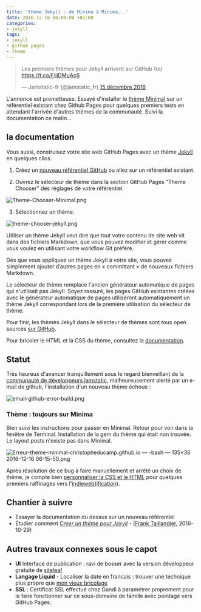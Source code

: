 ```yaml
---
title: 'thème Jekyll : de Minima à Minima...'
date: 2016-12-16 06:00:00 +01:00
categories:
- jekyll
tags:
- jekyll
- github pages
- theme
---
```


<blockquote class="twitter-tweet" data-lang="fr"><p lang="fr" dir="ltr">Les premiers thèmes pour Jekyll arrivent sur GitHub \\o/ <a href="https://t.co/FiljDMuAc6">https://t.co/FiljDMuAc6</a></p>— Jamstatic-fr (@jamstatic_fr) <a href="https://twitter.com/jamstatic_fr/status/809514418656710658">15 décembre 2016</a></blockquote>
<script async src="//platform.twitter.com/widgets.js" charset="utf-8"></script>

L'annonce est prometteuse. Essayé d'installer le [thème Minimal](https://github.com/pages-themes/minimal) sur un référentiel existant chez Github Pages pour quelques premiers tests en attendant l'arrivée d'autres thèmes de la communauté. Suivi la documentation ce matin...

## la documentation 

Vous aussi, construisez votre site web GitHub Pages avec un thème [Jekyll](https://jekyllrb.com) en quelques clics.

1. Créez un [nouveau référentiel GitHub](https://github.com/new) ou allez sur un référentiel existant.

2. Ouvrez le sélecteur de thème dans la section GitHub Pages "Theme Chooser"  des réglages de votre référentiel.

![Theme-Chooser-Minimal.png](/img/frontend/theme-chooser-minimal.png)

3. Sélectionnez un thème.

![theme-chooser-jekyll.png](/img/frontend/theme-chooser-jekyll.png)

Utiliser un thème Jekyll veut dire que tout votre contenu de site web vit dans des fichiers Markdown, que vous pouvez modifier et gérer comme vous voulez en utilisant votre workflow Git préféré.

Dès que vous appliquez un thème Jekyll à votre site, vous pouvez simplement ajouter d’autres pages en « committant » de nouveaux fichiers Markdown.

Le sélecteur de thème remplace l'ancien générateur automatique de pages qui n'utilisait pas Jekyll. Soyez rassuré, les pages GitHub existantes créées avec le générateur automatique de pages utiliseront automatiquement un thème Jekyll correspondant lors de la première utilisation du sélecteur de thème.

Pour finir, les thèmes Jekyll dans le sélecteur de thèmes sont tous open sourcés [sur GitHub](https://github.com/pages-themes).

Pour bricoler le HTML et la CSS du thème, consultez la [documentation](https://help.github.com/articles/creating-a-github-pages-site-with-the-jekyll-theme-chooser/).

<span id="statut"></span>

## Statut

Très heureux d'avancer tranquillement sous le regard bienveillant de la [communauté de développeurs jamstatic](https://jamstatic.fr/), malheureusement alerté par un e-mail de github, l'installation d'un nouveau thème échoue : 

![email-github-error-build.png](/img/backend/email-github-error-build.png)

### Thème : toujours sur Minima

Bien suivi les instructions pour passer en Minimal. Retour pour voir dans la fenêtre de Terminal. Installation de la gem du thème qui était non trouvée. Le layout posts n'existe pas dans Minimal.

![Erreur-theme-minimal-christopheducamp.github.io — -bash — 135×36 2016-12-16 06-15-50.png](/img/frontend/erreur-theme-minimal.png)

Après résolution de ce bug à faire manuellement et arrêté un choix de thème, je compte bien [personnaliser la CSS et le HTML](https://help.github.com/articles/customizing-css-and-html-in-your-jekyll-theme/) pour quelques premiers raffinages vers l'[indieweb(ification)](http://indiewebify.me).


## Chantier à suivre

* Essayer la documentation du dessus sur un nouveau référentiel
* Étudier comment <span class="h-cite"><cite><span class="u-url p-name">[Créer un thème pour Jekyll](https://jamstatic.fr/2016/10/29/creer-un-theme-pour-jekyll/)</span></cite> - (<a class="p-author h-card" href="https://frank.taillandier.me/">Frank Taillandier</a>, <time class="dt-published">2016-10-29</time>)</span>

## Autres travaux connexes sous le capot

* **UI** Interface de publication : ravi de bosser avec la version développeur gratuite de [siteleaf ](http://siteleaf.com)
* **Langage Liquid** - Localiser la date en francais : trouver une technique plus propre que [mon vieux bricolage](http://christopheducamp.com/2013/12/26/jekyll-localiser-la-date/)
* **SSL** : Certificat SSL effectué chez Gandi à paramétrer proprement pour le faire fonctionner sur ce sous-domaine de famille avec pointage vers GitHub Pages.
